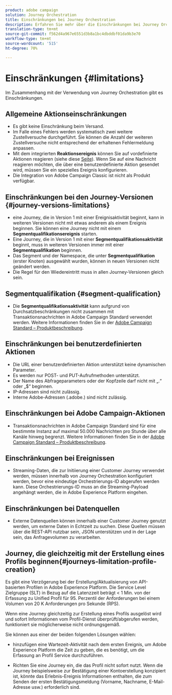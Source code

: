 ```yaml
---
product: adobe campaign
solution: Journey Orchestration
title: Einschränkungen bei Journey Orchestration
description: Erfahren Sie mehr über die Einschränkungen bei Journey Orchestration.
translation-type: tm+mt
source-git-commit: f562d4a967e6551d3b8a1bc4dbddbf01da9b3e70
workflow-type: tm+mt
source-wordcount: '515'
ht-degree: 70%

---
```



# Einschränkungen {#limitations}

Im Zusammenhang mit der Verwendung von Journey Orchestration gibt es Einschränkungen.

## Allgemeine Aktionseinschränkungen

* Es gibt keine Einschränkung beim Versand. 
* Im Falle eines Fehlers werden systematisch zwei weitere Zustellversuche durchgeführt. Sie können die Anzahl der weiteren Zustellversuche nicht entsprechend der erhaltenen Fehlermeldung anpassen. 
* Mit dem integrierten **Reaktionsereignis** können Sie auf vordefinierte Aktionen reagieren (siehe diese [Seite](../building-journeys/reaction-events.md)). Wenn Sie auf eine Nachricht reagieren möchten, die über eine benutzerdefinierte Aktion gesendet wird, müssen Sie ein spezielles Ereignis konfigurieren. 
* Die Integration von Adobe Campaign Classic ist nicht als Produkt verfügbar.

## Einschränkungen bei den Journey-Versionen {#journey-versions-limitations}

* eine Journey, die in Version 1 mit einer Ereignisaktivität beginnt, kann in weiteren Versionen nicht mit etwas anderem als einem Ereignis beginnen. Sie können eine Journey nicht mit einem **Segmentqualifikationsereignis** starten.
* Eine Journey, die in Version 1 mit einer **Segmentqualifikationsaktivität** beginnt, muss in weiteren Versionen immer mit einer **Segmentqualifikation** beginnen.
* Das Segment und der Namespace, die unter **Segmentqualifikation** (erster Knoten) ausgewählt wurden, können in neuen Versionen nicht geändert werden.
* Die Regel für den Wiedereintritt muss in allen Journey-Versionen gleich sein.

## Segmentqualifikation {#segment-qualification}

* Die **Segmentqualifikationsaktivität** kann aufgrund von Durchsatzbeschränkungen nicht zusammen mit Transaktionsnachrichten in Adobe Campaign Standard verwendet werden. Weitere Informationen finden Sie in der [Adobe Campaign Standard – Produktbeschreibung](https://helpx.adobe.com/de/legal/product-descriptions/campaign-standard.html). 

 

## Einschränkungen bei benutzerdefinierten Aktionen

* Die URL einer benutzerdefinierten Aktion unterstützt keine dynamischen Parameter. 
* Es werden nur POST- und PUT-Aufrufmethoden unterstützt. 
* Der Name des Abfrageparameters oder der Kopfzeile darf nicht mit „.“ oder „$“ beginnen. 
* IP-Adressen sind nicht zulässig. 
* Interne Adobe-Adressen (.adobe.) sind nicht zulässig.
 

## Einschränkungen bei Adobe Campaign-Aktionen

* Transaktionsnachrichten in Adobe Campaign Standard sind für eine bestimmte Instanz auf maximal 50.000 Nachrichten pro Stunde über alle Kanäle hinweg begrenzt. Weitere Informationen finden Sie in der [Adobe Campaign Standard – Produktbeschreibung](https://helpx.adobe.com/legal/product-descriptions/campaign-standard.html). 

 

## Einschränkungen bei Ereignissen

* Streaming-Daten, die zur Initiierung einer Customer Journey verwendet werden, müssen innerhalb von Journey Orchestration konfiguriert werden, bevor eine eindeutige Orchestrierungs-ID abgerufen werden kann. Diese Orchestrierungs-ID muss an die Streaming-Payload angehängt werden, die in Adobe Experience Platform eingehen.
 

## Einschränkungen bei Datenquellen

* Externe Datenquellen können innerhalb einer Customer Journey genutzt werden, um externe Daten in Echtzeit zu suchen. Diese Quellen müssen über die REST-API nutzbar sein, JSON unterstützen und in der Lage sein, das Anfragevolumen zu verarbeiten.

## Journey, die gleichzeitig mit der Erstellung eines Profils beginnen{#journeys-limitation-profile-creation}

Es gibt eine Verzögerung bei der Erstellung/Aktualisierung von API-basierten Profilen in Adobe Experience Platform. Die Service Level Zielgruppe (SLT) in Bezug auf die Latenzzeit beträgt &lt; 1 Min. von der Erfassung zu Unified Profil für 95. Perzentil der Anforderungen bei einem Volumen von 20 K Anforderungen pro Sekunde (RPS).

Wenn eine Journey gleichzeitig zur Erstellung eines Profils ausgelöst wird und sofort Informationen vom Profil-Dienst überprüft/abgerufen werden, funktioniert sie möglicherweise nicht ordnungsgemäß.

Sie können aus einer der beiden folgenden Lösungen wählen:

* hinzufügen eine Wartezeit-Aktivität nach dem ersten Ereignis, um Adobe Experience Platform die Zeit zu geben, die es benötigt, um die Erfassung an Profil Service durchzuführen.

* Richten Sie eine Journey ein, die das Profil nicht sofort nutzt. Wenn die Journey beispielsweise zur Bestätigung einer Kontoerstellung konzipiert ist, könnte das Erlebnis-Ereignis Informationen enthalten, die zum Senden der ersten Bestätigungsmeldung (Vorname, Nachname, E-Mail-Adresse usw.) erforderlich sind.